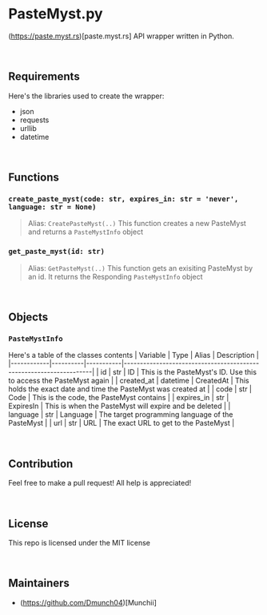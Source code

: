 # PasteMyst.py

(https://paste.myst.rs)[paste.myst.rs] API wrapper written in Python.

<br>

## Requirements

Here's the libraries used to create the wrapper:
- json
- requests
- urllib
- datetime

<br>

## Functions
### `create_paste_myst(code: str, expires_in: str = 'never', language: str = None)`

> Alias: `CreatePasteMyst(..)`
This function creates a new PasteMyst and returns a `PasteMystInfo` object

### `get_paste_myst(id: str)`

> Alias: `GetPasteMyst(..)`
This function gets an exisiting PasteMyst by an id. It returns the Responding `PasteMystInfo` object

<br>

## Objects
### `PasteMystInfo`

Here's a table of the classes contents
| Variable   | Type     | Alias     | Description                                                        |
|------------|----------|-----------|--------------------------------------------------------------------|
| id         | str      | ID        | This is the PasteMyst's ID. Use this to access the PasteMyst again |
| created_at | datetime | CreatedAt | This holds the exact date and time the PasteMyst was created at    |
| code       | str      | Code      | This is the code, the PasteMyst contains                           |
| expires_in | str      | ExpiresIn | This is when the PasteMyst will expire and be deleted              |
| language   | str      | Language  | The target programming language of the PasteMyst                   |
| url        | str      | URL       | The exact URL to get to the PasteMyst                              |

<br>

## Contribution

Feel free to make a pull request! All help is appreciated!

<br>

## License

This repo is licensed under the MIT license

<br>

## Maintainers

- (https://github.com/Dmunch04)[Munchii]
